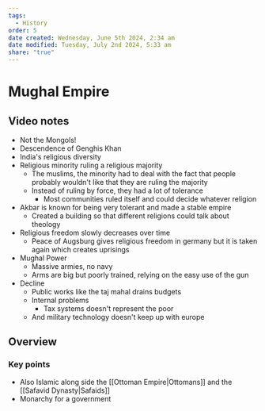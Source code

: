 ```yaml
---
tags:
  - History
order: 5
date created: Wednesday, June 5th 2024, 2:34 am
date modified: Tuesday, July 2nd 2024, 5:33 am
share: "true"
---
```


# Mughal Empire

## Video notes

- Not the Mongols!
- Descendence of Genghis Khan
- India's religious diversity
- Religious minority ruling a religious majority
  - The muslims, the minority had to deal with the fact that people probably wouldn't like that they are ruling the majority
  - Instead of ruling by force, they had a lot of tolerance
    - Most communities ruled itself and could decide whatever religion
- Akbar is known for being very tolerant and made a stable empire
  - Created a building so that different religions could talk about theology
- Religious freedom slowly decreases over time
  - Peace of Augsburg gives religious freedom in germany but it is taken again which creates uprisings
- Mughal Power
  - Massive armies, no navy
  - Arms are big but poorly trained, relying on the easy use of the gun
- Decline
  - Public works like the taj mahal drains budgets
  - Internal problems
    - Tax systems doesn't represent the poor
  - And military technology doesn't keep up with europe

## Overview

### Key points

- Also Islamic along side the [[Ottoman Empire|Ottomans]] and the [[Safavid Dynasty|Safaids]]
- Monarchy for a government